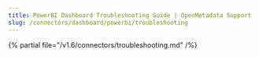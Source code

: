 ```yaml
---
title: PowerBI Dashboard Troubleshooting Guide | OpenMetadata Support
slug: /connectors/dashboard/powerbi/troubleshooting
---
```


{% partial file="/v1.6/connectors/troubleshooting.md" /%}

